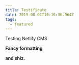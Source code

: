 ```yaml
---
title: Testificate
date: 2019-08-01T10:16:30.964Z
tags:
  - featured
---
```

Testing Netlify CMS

**Fancy formatting**

**and shiz.**
